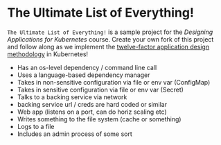 # The Ultimate List of Everything!

`The Ultimate List of Everything!` is a sample project for the *Designing Applications for Kubernetes* course. Create your own fork of this project and follow along as we implement the [twelve-factor application design methodology](https://12factor.net/) in Kubernetes!


- Has an os-level dependency / command line call
- Uses a language-based dependency manager
- Takes in non-sensitive configuration via file or env var (ConfigMap)
- Takes in sensitive configuration via file or env var (Secret)
- Talks to a backing service via network
- backing service url / creds are hard coded or similar
- Web app (listens on a port, can do horiz scaling etc)
- Writes something to the file system (cache or something)
- Logs to a file
- Includes an admin process of some sort
